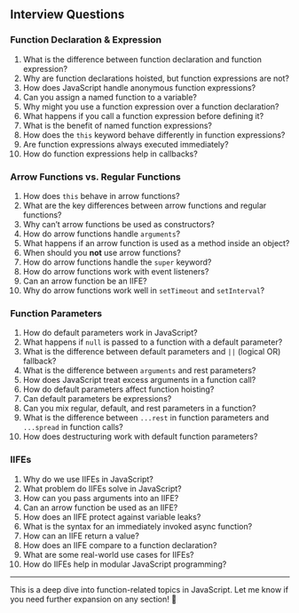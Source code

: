 
## **Interview Questions**
### **Function Declaration & Expression**
1. What is the difference between function declaration and function expression?
2. Why are function declarations hoisted, but function expressions are not?
3. How does JavaScript handle anonymous function expressions?
4. Can you assign a named function to a variable?
5. Why might you use a function expression over a function declaration?
6. What happens if you call a function expression before defining it?
7. What is the benefit of named function expressions?
8. How does the `this` keyword behave differently in function expressions?
9. Are function expressions always executed immediately?
10. How do function expressions help in callbacks?

### **Arrow Functions vs. Regular Functions**
1. How does `this` behave in arrow functions?
2. What are the key differences between arrow functions and regular functions?
3. Why can’t arrow functions be used as constructors?
4. How do arrow functions handle `arguments`?
5. What happens if an arrow function is used as a method inside an object?
6. When should you **not** use arrow functions?
7. How do arrow functions handle the `super` keyword?
8. How do arrow functions work with event listeners?
9. Can an arrow function be an IIFE?
10. Why do arrow functions work well in `setTimeout` and `setInterval`?

### **Function Parameters**
1. How do default parameters work in JavaScript?
2. What happens if `null` is passed to a function with a default parameter?
3. What is the difference between default parameters and `||` (logical OR) fallback?
4. What is the difference between `arguments` and rest parameters?
5. How does JavaScript treat excess arguments in a function call?
6. How do default parameters affect function hoisting?
7. Can default parameters be expressions?
8. Can you mix regular, default, and rest parameters in a function?
9. What is the difference between `...rest` in function parameters and `...spread` in function calls?
10. How does destructuring work with default function parameters?

### **IIFEs**
1. Why do we use IIFEs in JavaScript?
2. What problem do IIFEs solve in JavaScript?
3. How can you pass arguments into an IIFE?
4. Can an arrow function be used as an IIFE?
5. How does an IIFE protect against variable leaks?
6. What is the syntax for an immediately invoked async function?
7. How can an IIFE return a value?
8. How does an IIFE compare to a function declaration?
9. What are some real-world use cases for IIFEs?
10. How do IIFEs help in modular JavaScript programming?

---

This is a deep dive into function-related topics in JavaScript. Let me know if you need further expansion on any section! 🚀